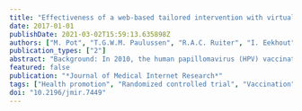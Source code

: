 ```yaml
---
title: "Effectiveness of a web-based tailored intervention with virtual assistants promoting the acceptability of hpv vaccination among mothers of invited girls: Randomized controlled trial"
date: 2017-01-01
publishDate: 2021-03-02T15:59:13.635898Z
authors: ["M. Pot", "T.G.W.M. Paulussen", "R.A.C. Ruiter", "I. Eekhout", "H.E. De Melker", "M.E.A. Spoelstra", "H.M. Van Keulen"]
publication_types: ["2"]
abstract: "Background: In 2010, the human papillomavirus (HPV) vaccination was introduced in the Dutch National Immunization Program for 12-year-old girls, aiming to reduce the incidence of cervical cancer in women. HPV vaccination uptake turned out to be lower than expected: 61% versus 70%, respectively. Mothers were shown to play the most important role in the immunization decision about this vaccination. They had also expressed their need for interactive personal information about the HPV vaccination over and above the existing universal general information. To improve the effectiveness of the existing education about the HPV vaccination, we systematically developed a Web-based tailored intervention with virtual assistants providing mothers of girls to be invited with tailored feedback on their decision making about the HPV vaccination. Objective: The aim of this study was to evaluate the effectiveness of the Web-based tailored intervention for promoting HPV vaccination acceptance by means of a randomized controlled trial (RCT). Methods: Mothers were recruited via the Dutch vaccination register (Praeventis) (n=36,000) and three Web-based panels (n=2483). Those who gave informed consent (N=8062) were randomly assigned to the control (n=4067) or intervention condition (n=3995). HPV vaccination uptake, as registered by Praeventis once the HPV vaccination round was completed, was used as the primary outcome. Secondary outcomes were differential scores across conditions between baseline (before the provided access to the new tailored intervention) and follow-up (just before the first vaccination) regarding the mothers' degree of informed decision making (IDM), decisional conflict, and critical determinants of HPV vaccination uptake among which are intention, attitude, risk perception, and outcome beliefs. Results: Intention-to-treat analysis (N=8062) showed a significant positive effect of the intervention on IDM, decisional conflict, and nearly all determinants of HPV vaccination uptake (P < .001). No effect was found on uptake (P=.60). This may be attributed to the overall high uptake rates in both conditions. Mothers evaluated the intervention as highly positive, including the website as well as the virtual assistants that were used to deliver the tailored feedback. Conclusions: This computer-tailored intervention has the potential to improve HPV vaccination acceptability and IDM and to decrease decisional conflict among mothers of invited girls. Implications for future research are discussed."
featured: false
publication: "*Journal of Medical Internet Research*"
tags: ["Health promotion", "Randomized controlled trial", "Vaccination", "Web-based intervention computer-tailoring"]
doi: "10.2196/jmir.7449"
---
```


